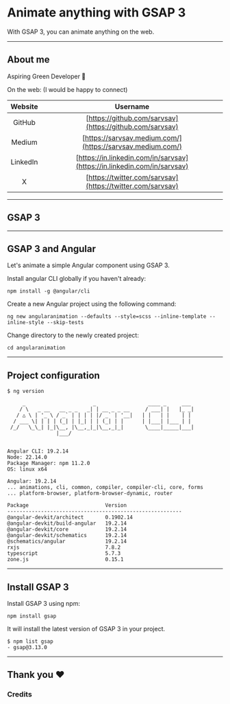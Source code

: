 # Animate anything with GSAP 3

With GSAP 3, you can animate anything on the web.

---

## About me

Aspiring Green Developer 🌲

On the web: (I would be happy to connect)

|     Website     |   Username     |
|:------------:|:------------:|
| GitHub    |  [https://github.com/sarvsav](https://github.com/sarvsav)     |
| Medium   |  [https://sarvsav.medium.com/](https://sarvsav.medium.com/)  |
| LinkedIn |  [https://in.linkedin.com/in/sarvsav](https://in.linkedin.com/in/sarvsav)      |
| X | [https://twitter.com/sarvsav](https://twitter.com/sarvsav) |

---

## GSAP 3

---

## GSAP 3 and Angular

Let's animate a simple Angular component using GSAP 3.

Install angular CLI globally if you haven't already:

```shell
npm install -g @angular/cli
```

Create a new Angular project using the following command:

```shell
ng new angularanimation --defaults --style=scss --inline-template --inline-style --skip-tests
```

Change directory to the newly created project:

```shell
cd angularanimation
```

---

## Project configuration

```shell
$ ng version

     _                      _                 ____ _     ___
    / \   _ __   __ _ _   _| | __ _ _ __     / ___| |   |_ _|
   / △ \ | '_ \ / _` | | | | |/ _` | '__|   | |   | |    | |
  / ___ \| | | | (_| | |_| | | (_| | |      | |___| |___ | |
 /_/   \_\_| |_|\__, |\__,_|_|\__,_|_|       \____|_____|___|
                |___/


Angular CLI: 19.2.14
Node: 22.14.0
Package Manager: npm 11.2.0
OS: linux x64

Angular: 19.2.14
... animations, cli, common, compiler, compiler-cli, core, forms
... platform-browser, platform-browser-dynamic, router

Package                         Version
---------------------------------------------------------
@angular-devkit/architect       0.1902.14
@angular-devkit/build-angular   19.2.14
@angular-devkit/core            19.2.14
@angular-devkit/schematics      19.2.14
@schematics/angular             19.2.14
rxjs                            7.8.2
typescript                      5.7.3
zone.js                         0.15.1
```

---

## Install GSAP 3

Install GSAP 3 using npm:

```shell
npm install gsap
```

It will install the latest version of GSAP 3 in your project.

```shell
$ npm list gsap
- gsap@3.13.0
```

---

## Thank you ❤️

### Credits
